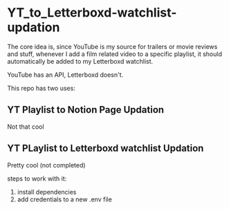# YT_to_Letterboxd-watchlist-updation

The core idea is, since YouTube is my source for trailers or movie reviews and stuff, whenever I add a film related video to a specific playlist, it should automatically be added to my Letterboxd watchlist.

YouTube has an API, Letterboxd doesn't.

This repo has two uses:
## YT Playlist to Notion Page Updation
Not that cool

## YT PLaylist to Letterboxd watchlist Updation
Pretty cool (not completed)

steps to work with it:
1. install dependencies
2. add credentials to a new .env file
